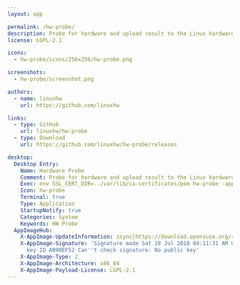 ```yaml
---
layout: app

permalink: /hw-probe/
description: Probe for hardware and upload result to the Linux hardware database
license: LGPL-2.1

icons:
  - hw-probe/icons/256x256/hw-probe.png

screenshots:
  - hw-probe/screenshot.png

authors:
  - name: linuxhw
    url: https://github.com/linuxhw

links:
  - type: GitHub
    url: linuxhw/hw-probe
  - type: Download
    url: https://github.com/linuxhw/hw-probe/releases

desktop:
  Desktop Entry:
    Name: Hardware Probe
    Comment: Probe for hardware and upload result to the Linux hardware database
    Exec: env SSL_CERT_DIR=../var/lib/ca-certificates/pem hw-probe -appimage
    Icon: hw-probe
    Terminal: true
    Type: Application
    StartupNotify: true
    Categories: System
    Keywords: HW Probe
  AppImageHub:
    X-AppImage-UpdateInformation: zsync|https://download.opensuse.org/repositories/home:/linuxbuild/AppImage/hw-probe-latest-x86_64.AppImage.zsync
    X-AppImage-Signature: 'Signature made Sat 28 Jul 2018 04:11:31 AM UTC using RSA
      key ID AB90EF52 Can''t check signature: No public key'
    X-AppImage-Type: 2
    X-AppImage-Architecture: x86_64
    X-AppImage-Payload-License: LGPL-2.1
---
```

